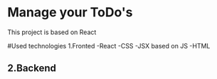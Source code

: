# Manage your ToDo's

This project is based on React

#Used technologies
1.Fronted
  -React
  -CSS
  -JSX based on JS
  -HTML
  
2.Backend
  -
